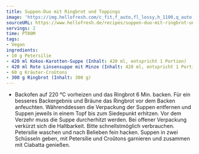 ```yaml
---
title: Suppen-Duo mit Ringbrot und Toppings
image: 'https://img.hellofresh.com/c_fit,f_auto,fl_lossy,h_1100,q_auto,w_2600/hellofresh_s3/image/suppen-duo-mit-ringbrot-und-toppings-91834562.jpg'
sourceURL: https://www.hellofresh.de/recipes/suppen-duo-mit-ringbrot-und-toppings-63282efdc9bff60a7a00f11a
servings: 2
time: PT00M
tags:
- Vegan
ingredients:
- 10 g Petersilie
- 420 ml Kokos-Karotten-Suppe (Inhalt: 420 ml, entspricht 1 Portion)
- 420 ml Rote Linsensuppe mit Minze (Inhalt: 420 ml, entspricht 1 Portion)
- 60 g Kräuter-Croûtons
- 300 g Ringbrot (Inhalt: 300 g)
---
```


- Backofen auf 220 °C vorheizen und das Ringbrot 6 Min. backen. Für ein besseres Backergebnis und Bräune das Ringbrot vor dem Backen anfeuchten. Währenddessen die Verpackung der Suppen entfernen und Suppen jeweils in einem Topf bis zum Siedepunkt erhitzen. Vor dem Verzehr muss die Suppe durcherhitzt werden. Bei offener Verpackung verkürzt sich die Haltbarkeit. Bitte schnellstmöglich verbrauchen. Petersilie waschen und nach Belieben fein hacken. Suppen in zwei Schüsseln geben, mit Petersilie und Croûtons garnieren und zusammen mit Ciabatta genießen.
